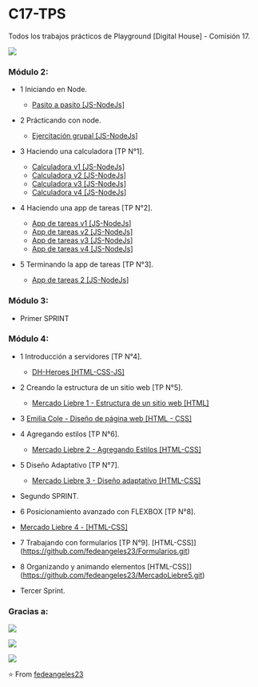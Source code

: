 # C17-TPS
Todos los trabajos prácticos de Playground [Digital House] - Comisión 17.

<img align="center" src= "https://i.postimg.cc/Dfdk3zXc/dhhouse.png)](https://postimg.cc/MXTryqtc"></img>
### Módulo 2: 

- 1 Iniciando en Node.
  - [Pasito a pasito [JS-NodeJs]](https://github.com/fedeangeles23/C17-TPS)
   
- 2 Prácticando con node.
  - [Ejercitación grupal [JS-NodeJs]](https://github.com/fedeangeles23/C17-TPS)
   
- 3 Haciendo una calculadora [TP N°1].
  - [Calculadora v1 [JS-NodeJs]](https://github.com/fedeangeles23/1.Calculadora)
  - [Calculadora v2 [JS-NodeJs]](https://github.com/fedeangeles23/1.Calculadora-V2)
  - [Calculadora v3 [JS-NodeJs]](https://github.com/fedeangeles23/1.Calculadora-V3)
  - [Calculadora v4 [JS-NodeJs]](https://github.com/fedeangeles23/1.Calculadora-V4)
  
- 4 Haciendo una app de tareas [TP N°2].
  - [App de tareas v1 [JS-NodeJs]](https://github.com/fedeangeles23/2.AppDeTareas-V1)
  - [App de tareas v2 [JS-NodeJs]](https://github.com/fedeangeles23/2.AppDeTareas-V2)
  - [App de tareas v3 [JS-NodeJs]](https://github.com/fedeangeles23/2.AppDeTareas-V3)
  - [App de tareas v4 [JS-NodeJs]](https://github.com/fedeangeles23/2.AppDeTareas-V4)

- 5 Terminando la app de tareas [TP N°3].
  - [App de tareas 2 [JS-NodeJs]](https://github.com/fedeangeles23/3.AppDeTareas2)

### Módulo 3: 

- Primer SPRINT

### Módulo 4:

- 1 Introducción a servidores [TP N°4].
  - [DH-Heroes [HTML-CSS-JS]](https://github.com/fedeangeles23/DH-Heroes)
  
- 2 Creando la estructura de un sitio web [TP N°5].
  - [Mercado Liebre 1 - Estructura de un sitio web [HTML]](https://github.com/fedeangeles23/MercadoLiebre1.git)

- 3 [Emilia Cole - Diseño de página web [HTML - CSS]](https://github.com/fedeangeles23/Emilia-Cole.git)

- 4 Agregando estilos [TP N°6].
  - [Mercado Liebre 2 - Agregando Estilos [HTML-CSS]](https://github.com/fedeangeles23/MercadoLiebre2) 

- 5 Diseño Adaptativo [TP N°7].
  - [Mercado Liebre 3 - Diseño adaptativo [HTML-CSS]](https://github.com/fedeangeles23/Mercadoliebre3) 
- Segundo SPRINT.

- 6 Posicionamiento avanzado con FLEXBOX [TP N°8].
 - [Mercado Liebre 4 - [HTML-CSS]](https://github.com/fedeangeles23/MercadoLiebre4)

- 7 Trabajando con formularios [TP N°9]. [HTML-CSS]](https://github.com/fedeangeles23/Formularios.git)

- 8 Organizando y animando elementos [HTML-CSS]](https://github.com/fedeangeles23/MercadoLiebre5.git)

- Tercer Sprint.








### Gracias a:

<img align="center" src= "https://i.postimg.cc/sgHTCkmm/formar.png)](https://postimg.cc/tsP3hmLn"></img>

<img align="center" src= "https://i.postimg.cc/43tV2qSm/pampa-energ-a.png)](https://postimg.cc/rdVDKnck"></img>

<img align="center" src= "https://i.postimg.cc/5yZnFLHr/santander.jpg)](https://postimg.cc/9wYG64YP"></img>

⭐️ From [fedeangeles23](https://github.com/fedeangeles23)
